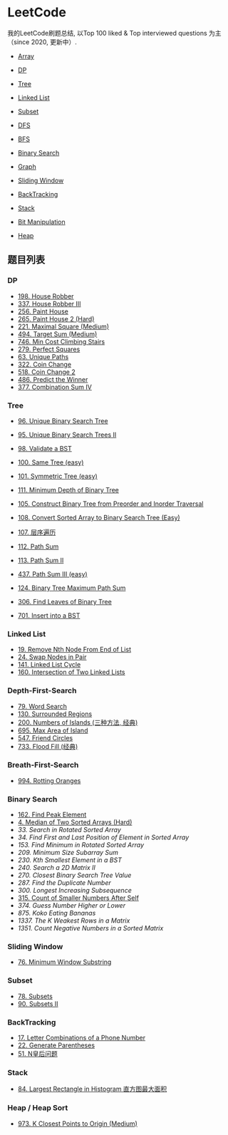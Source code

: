# LeetCode
我的LeetCode刷题总结, 以Top 100 liked & Top interviewed questions 为主（since 2020, 更新中）.

- [Array](https://github.com/LLancelot/LeetCode/blob/master/Array.md)

- [DP](https://github.com/LLancelot/LeetCode/blob/master/LeetCode-Note.md#dp-dynamic-programming)

- [Tree](https://github.com/LLancelot/LeetCode/blob/master/LeetCode-Note.md#tree)

- [Linked List](https://github.com/LLancelot/LeetCode/blob/master/LeetCode-Note.md)

- [Subset](https://github.com/LLancelot/LeetCode/blob/master/LeetCode-Note.md#1-78-subset)

- [DFS](https://github.com/LLancelot/LeetCode/blob/master/LeetCode-Note.md#dfs-depth-first-search)

- [BFS](https://github.com/LLancelot/LeetCode/blob/master/LeetCode-Note.md#bfs-breath-first-search)

- [Binary Search](https://github.com/LLancelot/LeetCode/blob/master/binary-search.md)

- [Graph](https://github.com/LLancelot/LeetCode/blob/master/Graph.md#graph-%E5%9B%BE)

- [Sliding Window](https://github.com/LLancelot/LeetCode/blob/master/sliding-window.md)

- [BackTracking](https://github.com/LLancelot/LeetCode/blob/master/recursion-backtracking.md)

- [Stack](https://github.com/LLancelot/LeetCode/blob/master/stack.md)

- [Bit Manipulation](https://github.com/LLancelot/LeetCode/blob/master/bit-manipulation.md)

- [Heap](https://github.com/LLancelot/LeetCode/blob/master/heap.md)
  

## 题目列表

### DP

- [198. House Robber](https://leetcode.com/problems/house-robber/)
- [337. House Robber III](https://leetcode.com/problems/house-robber-iii/)
- [256. Paint House](https://github.com/LLancelot/LeetCode/issues)
- [265. Paint House 2 (Hard)](https://github.com/LLancelot/LeetCode/issues)
- [221. Maximal Square (Medium)](https://leetcode.com/problems/maximal-square/)
- [494. Target Sum (Medium)](https://leetcode.com/problems/target-sum/)
- [746. Min Cost Climbing Stairs](https://leetcode.com/problems/min-cost-climbing-stairs/)
- [279. Perfect Squares](https://leetcode.com/problems/perfect-squares/)
- [63. Unique Paths](https://leetcode.com/problems/unique-paths/)
- [322. Coin Change](https://leetcode.com/problems/coin-change/)
- [518. Coin Change 2](https://leetcode.com/problems/coin-change-2/)
- [486. Predict the Winner](https://github.com/LLancelot/LeetCode/blob/master/LeetCode-Note.md#dp-12-486-predict-the-winner)
- [377. Combination Sum IV](https://github.com/LLancelot/LeetCode/blob/master/LeetCode-Note.md#dp-13-377-combination-sum-iv)

### Tree

- [96. Unique Binary Search Tree](https://github.com/LLancelot/LeetCode/blob/master/LeetCode-Note.md#96-unique-binary-search-trees)
- [95. Unique Binary Search Trees II](https://github.com/LLancelot/LeetCode/blob/master/LeetCode-Note.md#95-unique-binary-search-tree-2)
- [98. Validate a BST](https://github.com/LLancelot/LeetCode/blob/master/LeetCode-Note.md#98-validate-a-bst)
- [100. Same Tree (easy)](https://github.com/LLancelot/LeetCode/blob/master/LeetCode-Note.md#100-same-tree-easy)
- [101. Symmetric Tree (easy)](https://github.com/LLancelot/LeetCode/blob/master/LeetCode-Note.md#101-symmetric-treeeasy)
- [111. Minimum Depth of Binary Tree](https://github.com/LLancelot/LeetCode/blob/master/LeetCode-Note.md#111-minimum-depth-of-binary-tree)
- [105. Construct Binary Tree from Preorder and Inorder Traversal](https://github.com/LLancelot/LeetCode/blob/master/LeetCode-Note.md#105-construct-binary-tree-from-preorder-and-inorder-traversal)

- [108. Convert Sorted Array to Binary Search Tree (Easy)](https://github.com/LLancelot/LeetCode/blob/master/LeetCode-Note.md#108-convert-sorted-array-to-binary-search-tree-easy)

- [107. 层序遍历](https://github.com/LLancelot/LeetCode/blob/master/LeetCode-Note.md#107-%E5%B1%82%E5%BA%8F%E9%81%8D%E5%8E%86)
- [112. Path Sum](https://github.com/LLancelot/LeetCode/blob/master/LeetCode-Note.md#112-path-sum)
- [113. Path Sum II](https://github.com/LLancelot/LeetCode/blob/master/LeetCode-Note.md#113-path-sum-ii--medium)
- [437. Path Sum III (easy)](https://github.com/LLancelot/LeetCode/blob/master/LeetCode-Note.md#437-path-sum-iii-easy)
- [124. Binary Tree Maximum Path Sum](https://github.com/LLancelot/LeetCode/blob/master/LeetCode-Note.md#124-binary-tree-maximum-path-sum)

- [306. Find Leaves of Binary Tree](https://github.com/LLancelot/LeetCode/blob/master/LeetCode-Note.md#306-find-leaves-of-binary-tree)
- [701. Insert into a BST](https://github.com/LLancelot/LeetCode/blob/master/LeetCode-Note.md#701-insert-into-a-bst)


### Linked List

- [19. Remove Nth Node From End of List](https://github.com/LLancelot/LeetCode/blob/master/LeetCode-Note.md#19-remove-nth-node-from-end-of-list)
- [24. Swap Nodes in Pair](https://github.com/LLancelot/LeetCode/blob/master/LeetCode-Note.md#24-swap-nodes-in-pair)
- [141. Linked List Cycle](https://github.com/LLancelot/LeetCode/blob/master/LeetCode-Note.md#141-linked-list-cycle)
- [160. Intersection of Two Linked Lists](https://github.com/LLancelot/LeetCode/blob/master/LeetCode-Note.md#160-intersection-of-two-linked-lists)

### Depth-First-Search

- [79. Word Search](https://github.com/LLancelot/LeetCode/blob/master/LeetCode-Note.md#79-word-search)
- [130. Surrounded Regions](https://github.com/LLancelot/LeetCode/blob/master/LeetCode-Note.md#130-surrounded-regions)
- [200. Numbers of Islands (三种方法, 经典)](https://github.com/LLancelot/LeetCode/blob/master/LeetCode-Note.md#130-surrounded-regions)
- [695. Max Area of Island](https://github.com/LLancelot/LeetCode/blob/master/LeetCode-Note.md#695-max-area-of-island)
- [547. Friend Circles](https://github.com/LLancelot/LeetCode/blob/master/LeetCode-Note.md#547-friend-circles)
- [733. Flood Fill (经典)](https://github.com/LLancelot/LeetCode/blob/master/LeetCode-Note.md#733-flood-fill)

### Breath-First-Search

- [994. Rotting Oranges](https://github.com/LLancelot/LeetCode/blob/master/LeetCode-Note.md#994-rotting-oranges)

### Binary Search

- [162. Find Peak Element](https://github.com/LLancelot/LeetCode/blob/master/binary-search.md#162-find-peak-element)
- [4. Median of Two Sorted Arrays (Hard)](https://github.com/LLancelot/LeetCode/blob/master/binary-search.md#4-median-of-two-sorted-arrays-hard)
- _33. Search in Rotated Sorted Array_
- _34. Find First and Last Position of Element in Sorted Array_
- _153. Find Minimum in Rotated Sorted Array_
- _209. Minimum Size Subarray Sum_
- _230. Kth Smallest Element in a BST_
- _240. Search a 2D Matrix II_
- _270. Closest Binary Search Tree Value_
- _287. Find the Duplicate Number_
- _300. Longest Increasing Subsequence_
- [315. Count of Smaller Numbers After Self](https://github.com/LLancelot/LeetCode/issues/10)
- _374. Guess Number Higher or Lower_
- _875. Koko Eating Bananas_
- _1337. The K Weakest Rows in a Matrix_
- _1351. Count Negative Numbers in a Sorted Matrix_

### Sliding Window

- [76. Minimum Window Substring](https://github.com/LLancelot/LeetCode/blob/master/sliding-window.md#sliding-window)

### Subset

- [78. Subsets](https://github.com/LLancelot/LeetCode/blob/master/LeetCode-Note.md#1-78-subset)
- [90. Subsets II](https://github.com/LLancelot/LeetCode/blob/master/LeetCode-Note.md#2-90-subset)

### BackTracking 

- [17. Letter Combinations of a Phone Number](https://github.com/LLancelot/LeetCode/blob/master/recursion-backtracking.md)
- [22. Generate Parentheses](https://github.com/LLancelot/LeetCode/blob/master/recursion-backtracking.md#median-22-generate-parentheses)
- [51. N皇后问题](https://github.com/LLancelot/LeetCode/blob/master/recursion-backtracking.md#hard--51-n-queens)

### Stack

- [84. Largest Rectangle in Histogram 直方图最大面积](https://github.com/LLancelot/LeetCode/blob/master/stack.md#84-largest-rectangle-in-histogram-%E5%8D%95%E8%B0%83%E6%A0%88%E7%B3%BB%E5%88%97)

### Heap / Heap Sort

- [973. K Closest Points to Origin (Medium)](https://github.com/LLancelot/LeetCode/blob/ea6e819054ad2ebb8f6a7c43df11927c4aee38c2/heap.md#973-k-closest-points-to-origin-medium)
